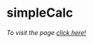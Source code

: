# simpleCalc

###### To visit the page <a href="https://thisisaj1999.github.io/simpleCalc/">click here!</a>
